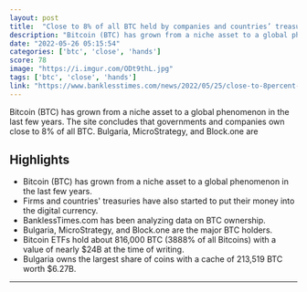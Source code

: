 ```yaml
---
layout: post
title:  "Close to 8% of all BTC held by companies and countries’ treasuries"
description: "Bitcoin (BTC) has grown from a niche asset to a global phenomenon in the last few years. The site concludes that governments and companies own close to 8% of all BTC. Bulgaria, MicroStrategy, and Block.one are"
date: "2022-05-26 05:15:54"
categories: ['btc', 'close', 'hands']
score: 78
image: "https://i.imgur.com/ODt9thL.jpg"
tags: ['btc', 'close', 'hands']
link: "https://www.banklesstimes.com/news/2022/05/25/close-to-8percent-of-all-btc-is-in-the-hands-of-companies-and-countries-treasuries/"
---
```


Bitcoin (BTC) has grown from a niche asset to a global phenomenon in the last few years. The site concludes that governments and companies own close to 8% of all BTC. Bulgaria, MicroStrategy, and Block.one are

## Highlights

- Bitcoin (BTC) has grown from a niche asset to a global phenomenon in the last few years.
- Firms and countries' treasuries have also started to put their money into the digital currency.
- BanklessTimes.com has been analyzing data on BTC ownership.
- Bulgaria, MicroStrategy, and Block.one are the major BTC holders.
- Bitcoin ETFs hold about 816,000 BTC (3888% of all Bitcoins) with a value of nearly $24B at the time of writing.
- Bulgaria owns the largest share of coins with a cache of 213,519 BTC worth $6.27B.

---
